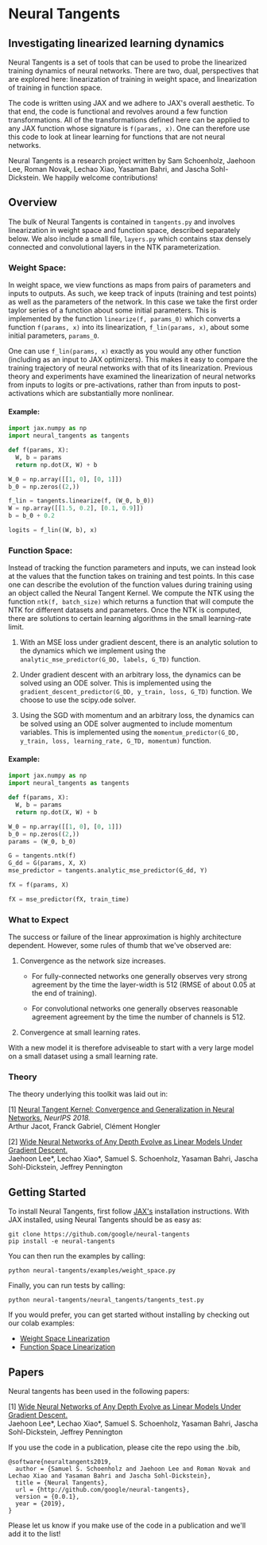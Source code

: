 # Neural Tangents

## Investigating linearized learning dynamics

Neural Tangents is a set of tools that can be used to probe the linearized
training dynamics of neural networks. There are two, dual,
perspectives that are explored here: linearization of training in weight space,
and linearization of training in function space.

The code is written using JAX and we adhere to JAX's overall aesthetic.
To that end, the code is functional and revolves around a few function
transformations. All of the transformations defined here can be applied to any
JAX function whose signature is `f(params, x)`. One can therefore use this code
to look at linear learning for functions that are not neural networks.

Neural Tangents is a research project written by Sam Schoenholz, Jaehoon Lee,
Roman Novak, Lechao Xiao, Yasaman Bahri, and Jascha Sohl-Dickstein.
We happily welcome contributions!

## Overview

The bulk of Neural Tangents is contained in `tangents.py` and involves
linearization in weight space and function space, described separately below. We
also include a small file, `layers.py` which contains stax densely connected and
convolutional layers in the NTK parameterization.

### Weight Space:

In weight space, we view functions as maps from pairs of parameters and inputs
to outputs. As such, we keep track of inputs (training and test points) as
well as the parameters of the network. In this case we take the first order
taylor series of a function about some initial parameters. This is implemented
by the function `linearize(f, params_0)` which converts a function
`f(params, x)` into its linearization, `f_lin(params, x)`, about some initial parameters, `params_0`.

One can use `f_lin(params, x)` exactly as you would any other function
(including as an input to JAX optimizers). This makes it easy to compare the
training trajectory of neural networks with that of its linearization.
Previous theory and experiments have examined the linearization of neural 
networks from inputs to logits or pre-activations, rather than from inputs to
post-activations which are substantially more nonlinear.

#### Example:

```python
import jax.numpy as np
import neural_tangents as tangents

def f(params, X):
  W, b = params
  return np.dot(X, W) + b

W_0 = np.array([[1, 0], [0, 1]])
b_0 = np.zeros((2,))

f_lin = tangents.linearize(f, (W_0, b_0))
W = np.array([[1.5, 0.2], [0.1, 0.9]])
b = b_0 + 0.2

logits = f_lin((W, b), x)
```

### Function Space:

Instead of tracking the function parameters and inputs, we can instead look at
the values that the function takes on training and test points. In this case one
can describe the evolution of the function values during training using an
object called the Neural Tangent Kernel.  We compute the NTK using the function `ntk(f, batch_size)` which returns a function that will compute the NTK for different datasets and parameters. Once the NTK is computed, there are solutions
to certain learning algorithms in the small learning-rate limit.

1.  With an MSE loss under gradient descent, there is an analytic solution to
    the dynamics which we implement using the `analytic_mse_predictor(G_DD,
    labels, G_TD)` function.

2.  Under gradient descent with an arbitrary loss, the dynamics can be solved
    using an ODE solver. This is implemented using the
    `gradient_descent_predictor(G_DD, y_train, loss, G_TD)` function. We choose
    to use the scipy.ode solver.

3.  Using the SGD with momentum and an arbitrary loss, the dynamics can be
    solved using an ODE solver augmented to include momentum variables. This is
    implemented using the `momentum_predictor(G_DD, y_train, loss,
    learning_rate, G_TD, momentum)` function.

#### Example:

```python
import jax.numpy as np
import neural_tangents as tangents

def f(params, X):
  W, b = params
  return np.dot(X, W) + b

W_0 = np.array([[1, 0], [0, 1]])
b_0 = np.zeros((2,))
params = (W_0, b_0)

G = tangents.ntk(f)
G_dd = G(params, X, X)
mse_predictor = tangents.analytic_mse_predictor(G_dd, Y)

fX = f(params, X)

fX = mse_predictor(fX, train_time)
```

### What to Expect

The success or failure of the linear approximation is highly architecture
dependent. However, some rules of thumb that we've observed are:

1. Convergence as the network size increases.

   * For fully-connected networks one generally observes very strong
     agreement by the time the layer-width is 512 (RMSE of about 0.05 at the
     end of training).

   * For convolutional networks one generally observes reasonable agreement
     agreement by the time the number of channels is 512.

2. Convergence at small learning rates.

With a new model it is therefore adviseable to start with a very large model on
a small dataset using a small learning rate.

### Theory

The theory underlying this toolkit was laid out in:

[1]
[Neural Tangent Kernel: Convergence and Generalization in Neural Networks.](https://arxiv.org/abs/1806.07572)
*NeurIPS 2018.* \
Arthur Jacot, Franck Gabriel, Clément Hongler

[2] [Wide Neural Networks of Any Depth Evolve as Linear Models Under Gradient
Descent.](https://arxiv.org/abs/1902.06720) \
Jaehoon Lee*, Lechao Xiao*, Samuel S. Schoenholz, Yasaman Bahri, Jascha
Sohl-Dickstein, Jeffrey Pennington

## Getting Started

To install Neural Tangents, first follow [JAX's](https://www.github.com/google/jax/)
installation instructions. With JAX installed, using Neural Tangents should be
as easy as:

```
git clone https://github.com/google/neural-tangents
pip install -e neural-tangents
```

You can then run the examples by calling:

```
python neural-tangents/examples/weight_space.py
```

Finally, you can run tests by calling:

```
python neural-tangents/neural_tangents/tangents_test.py
```

If you would prefer, you can get started without installing by checking out our
colab examples:

- [Weight Space Linearization](https://colab.research.google.com/github/google/neural-tangents/notebooks/weight_space_linearization.ipynb)
- [Function Space Linearization](https://colab.research.google.com/github/google/neural-tangents/notebooks/function_space_linearization.ipynb)


## Papers

Neural tangents has been used in the following papers:

[1] [Wide Neural Networks of Any Depth Evolve as Linear Models Under Gradient
Descent.](https://arxiv.org/abs/1902.06720) \
Jaehoon Lee*, Lechao Xiao*, Samuel S. Schoenholz, Yasaman Bahri, Jascha
Sohl-Dickstein, Jeffrey Pennington

If you use the code in a publication, please cite the repo using the .bib,

```
@software{neuraltangents2019,
  author = {Samuel S. Schoenholz and Jaehoon Lee and Roman Novak and Lechao Xiao and Yasaman Bahri and Jascha Sohl-Dickstein},
  title = {Neural Tangents},
  url = {http://github.com/google/neural-tangents},
  version = {0.0.1},
  year = {2019},
}
```

Please let us know if you make use of the code in a publication and we'll add it
to the list!


